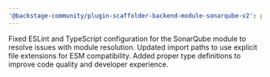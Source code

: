 ```yaml
---
'@backstage-community/plugin-scaffolder-backend-module-sonarqube-v2': patch
---
```


Fixed ESLint and TypeScript configuration for the SonarQube module to resolve issues with module resolution. Updated import paths to use explicit file extensions for ESM compatibility. Added proper type definitions to improve code quality and developer experience.
